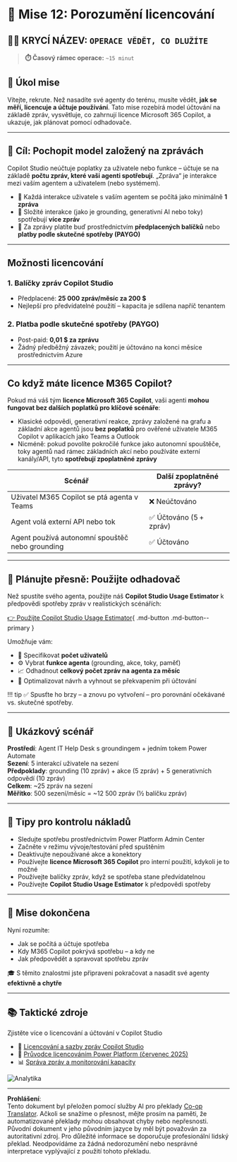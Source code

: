 <!--
CO_OP_TRANSLATOR_METADATA:
{
  "original_hash": "6f05e50f132514dcd264bd48fae3f1ef",
  "translation_date": "2025-10-20T17:39:07+00:00",
  "source_file": "docs/recruit/12-understanding-licensing/README.md",
  "language_code": "cs"
}
-->
# 🚨 Mise 12: Porozumění licencování

## 🕵️‍♂️ KRYCÍ NÁZEV: `OPERACE VĚDĚT, CO DLUŽÍTE`

> **⏱️ Časový rámec operace:** `~15 minut`

## 🎯 Úkol mise

Vítejte, rekrute. Než nasadíte své agenty do terénu, musíte vědět, **jak se měří, licencuje a účtuje používání**. Tato mise rozebírá model účtování na základě zpráv, vysvětluje, co zahrnují licence Microsoft 365 Copilot, a ukazuje, jak plánovat pomocí odhadovače.

---

## 🎯 Cíl: Pochopit model založený na zprávách

Copilot Studio neúčtuje poplatky za uživatele nebo funkce – účtuje se na základě **počtu zpráv, které vaši agenti spotřebují**. „Zpráva“ je interakce mezi vaším agentem a uživatelem (nebo systémem).

- 💬 Každá interakce uživatele s vaším agentem se počítá jako minimálně **1 zpráva**
- 🔄 Složité interakce (jako je grounding, generativní AI nebo toky) spotřebují **více zpráv**
- 💼 Za zprávy platíte buď prostřednictvím **předplacených balíčků** nebo **platby podle skutečné spotřeby (PAYGO)**

---

## Možnosti licencování

### 1. **Balíčky zpráv Copilot Studio**

- Předplacené: **25 000 zpráv/měsíc za 200 $**
- Nejlepší pro předvídatelné použití – kapacita je sdílena napříč tenantem

### 2. **Platba podle skutečné spotřeby (PAYGO)**

- Post-paid: **0,01 $ za zprávu**
- Žádný předběžný závazek; použití je účtováno na konci měsíce prostřednictvím Azure

---

## Co když máte licence M365 Copilot?

Pokud má váš tým **licence Microsoft 365 Copilot**, vaši agenti **mohou fungovat bez dalších poplatků pro klíčové scénáře**:

- Klasické odpovědi, generativní reakce, zprávy založené na grafu a základní akce agentů jsou **bez poplatků** pro ověřené uživatele M365 Copilot v aplikacích jako Teams a Outlook  
- Nicméně: pokud povolíte pokročilé funkce jako autonomní spouštěče, toky agentů nad rámec základních akcí nebo používáte externí kanály/API, tyto **spotřebují zpoplatněné zprávy**

| Scénář                                     | Další zpoplatněné zprávy?                  |
|-------------------------------------------|--------------------------------------------|
| Uživatel M365 Copilot se ptá agenta v Teams | ❌ Neúčtováno                               |
| Agent volá externí API nebo tok           | ✅ Účtováno (5 + zpráv)                     |
| Agent používá autonomní spouštěč nebo grounding | ✅ Účtováno                                 |

---

## 🧮 Plánujte přesně: Použijte odhadovač

Než spustíte svého agenta, použijte náš **Copilot Studio Usage Estimator** k předpovědi spotřeby zpráv v realistických scénářích:

[👉 Použijte Copilot Studio Usage Estimator](https://aka.ms/mcs-estimator){ .md-button .md-button--primary }

Umožňuje vám:

- 🔢 Specifikovat **počet uživatelů**
- ⚙️ Vybrat **funkce agenta** (grounding, akce, toky, paměť)
- 📈 Odhadnout **celkový počet zpráv na agenta za měsíc**
- 🧠 Optimalizovat návrh a vyhnout se překvapením při účtování

!!! tip
    ✅ Spusťte ho brzy – a znovu po vytvoření – pro porovnání očekávané vs. skutečné spotřeby.

---

## 💼 Ukázkový scénář

**Prostředí**: Agent IT Help Desk s groundingem + jedním tokem Power Automate  
**Sezení**: 5 interakcí uživatele na sezení  
**Předpoklady**: grounding (10 zpráv) + akce (5 zpráv) + 5 generativních odpovědí (10 zpráv)  
**Celkem**: ~25 zpráv na sezení  
**Měřítko**: 500 sezení/měsíc = ~12 500 zpráv (½ balíčku zpráv)

---

## 🧠 Tipy pro kontrolu nákladů

- Sledujte spotřebu prostřednictvím Power Platform Admin Center
- Začněte v režimu vývoje/testování před spuštěním
- Deaktivujte nepoužívané akce a konektory
- Používejte **licence Microsoft 365 Copilot** pro interní použití, kdykoli je to možné
- Používejte balíčky zpráv, když se spotřeba stane předvídatelnou
- Používejte **Copilot Studio Usage Estimator** k předpovědi spotřeby

---

## 🏁 Mise dokončena

Nyní rozumíte:

- Jak se počítá a účtuje spotřeba
- Kdy M365 Copilot pokrývá spotřebu – a kdy ne
- Jak předpovědět a spravovat spotřebu zpráv

🎓 S těmito znalostmi jste připraveni pokračovat a nasadit své agenty **efektivně a chytře**

---

## 📚 Taktické zdroje

Zjistěte více o licencování a účtování v Copilot Studio

- 📄 [Licencování a sazby zpráv Copilot Studio](https://learn.microsoft.com/microsoft-copilot-studio/billing-licensing?WT.mc_id=power-170631-apdunnam)
- 📘 [Průvodce licencováním Power Platform (červenec 2025)](https://cdn-dynmedia-1.microsoft.com/is/content/microsoftcorp//microsoft/bade/documents/products-and-services/en-us/bizapps/Power-Platform-Licensing-Guide-July-2025.pdf?WT.mc_id=power-170631-apdunnam)
- 📊 [Správa zpráv a monitorování kapacity](https://learn.microsoft.com/power-platform/admin/manage-copilot-studio-messages-capacity?WT.mc_id=power-170631-apdunnam)

<!-- markdownlint-disable-next-line MD033 -->
<img src="https://m365-visitor-stats.azurewebsites.net/agent-academy/recruit/12-understanding-licensing" alt="Analytika" />

---

**Prohlášení**:  
Tento dokument byl přeložen pomocí služby AI pro překlady [Co-op Translator](https://github.com/Azure/co-op-translator). Ačkoli se snažíme o přesnost, mějte prosím na paměti, že automatizované překlady mohou obsahovat chyby nebo nepřesnosti. Původní dokument v jeho původním jazyce by měl být považován za autoritativní zdroj. Pro důležité informace se doporučuje profesionální lidský překlad. Neodpovídáme za žádná nedorozumění nebo nesprávné interpretace vyplývající z použití tohoto překladu.